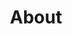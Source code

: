 ---
title: About
en:
  sections:
     - type: secondary_hero_section
       title: About
       image: images/site-building-pic.jpeg
     - type: grid_section
       title: Lorem ipsum dolor sit amet
       grid_items:
         - content: |-
             ### [Who We Are?](/about/who-are-we)
   
             Ever wonder what the ESS actually does? Click here to find out more about our mission and values.
         - content: |-
             ### [Our Team](/about/team)
   
             Wonder who you’re seeing in the office and at all our events? Want to know who to contact for a specific question? Click here to familiarize yourself with our ESS team!
         - content: |-
             ### [Join Our Team](/about/join-our-team)
   
             Want to get more involved in the organization? Want to make your voice heard and share your ideas for a better student experience? Click here to learn more about how to join our team!
         - content: |-
             ### [Affiliated Groups](/about/affiliated-groups)
   
             Want to get involved with other clubs? Want to join a team? Click here to learn more about other clubs and teams affiliated with the ESS!
         - content: |-
             ### [Contact Us](/about/contact-us)
   
             Have a question? Have feedback? Just want to chat? Send us a message using the form below!
       grid_cols: two
       grid_gap_horiz: large
       grid_gap_vert: small
       enable_cards: false
       align: center
       background_color: none

fr:
  sections:
     - type: secondary_hero_section
       title: About
       image: images/site-building-pic.jpeg
     - type: grid_section
       title: Lorem ipsum dolor sit amet
       grid_items:
         - content: |-
             ### [Who We Are?](/about/who-are-we)
   
             Ever wonder what the ESS actually does? Click here to find out more about our mission and values.
         - content: |-
             ### [Our Team](/about/team)
   
             Wonder who you’re seeing in the office and at all our events? Want to know who to contact for a specific question? Click here to familiarize yourself with our ESS team!
         - content: |-
             ### [Join Our Team](/about/join-our-team)
   
             Want to get more involved in the organization? Want to make your voice heard and share your ideas for a better student experience? Click here to learn more about how to join our team!
         - content: |-
             ### [Affiliated Groups](/about/affiliated-groups)
   
             Want to get involved with other clubs? Want to join a team? Click here to learn more about other clubs and teams affiliated with the ESS!
         - content: |-
             ### [Contact Us](/about/contact-us)
   
             Have a question? Have feedback? Just want to chat? Send us a message using the form below!
       grid_cols: two
       grid_gap_horiz: large
       grid_gap_vert: small
       enable_cards: false
       align: center
       background_color: none
seo:
  title: What is ESS?
  description: This is the about us page of the uOttawa Engineering Student Society Website.
  extra:
    - name: 'og:type'
      value: website
      keyName: property
    - name: 'og:title'
      value: Who We Are
      keyName: property
    - name: 'og:description'
      value: This is the about us page of the uOttawa Engineering Student Society Website.
      keyName: property
    - name: 'og:image'
      value: images/ess-logo.jpeg
      keyName: property
      relativeUrl: true
    - name: 'twitter:card'
      value: summary_large_image
    - name: 'twitter:title'
      value: Who We Are
    - name: 'twitter:description'
      value: This is the about us page of the uOttawa Engineering Student Society Website.
    - name: 'twitter:image'
      value: images/ess-logo.jpeg
      relativeUrl: true
      
template: advanced
---